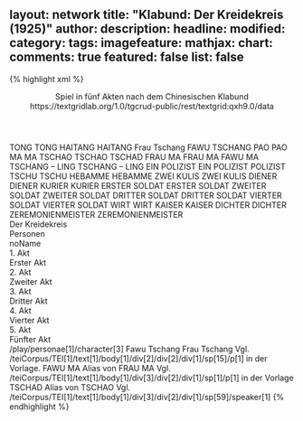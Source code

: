 layout: network
title: "Klabund: Der Kreidekreis (1925)"
author:
description:
headline:
modified:
category:
tags:
imagefeature:
mathjax:
chart:
comments: true
featured: false
list: false
---
{% highlight xml %}
<?xml-model href="https://raw.githubusercontent.com/DLiNa/project/master/rules/lina.rnc"?><?xml-model href="https://raw.githubusercontent.com/DLiNa/project/master/rules/lina.sch"?>
<play xmlns="http://lina.digital">
  <header>
    <title>Der Kreidekreis</title>
    <subtitle>Spiel in fünf Akten nach dem Chinesischen</subtitle>
    <genretitle/>
    <author>Klabund</author>
    <date type="print" when="1925"/>
    <source>https://textgridlab.org/1.0/tgcrud-public/rest/textgrid:qxh9.0/data</source>
  </header>
  <personae>
    <character>
      <name>TONG</name>
      <alias xml:id="tong">
        <name>TONG</name>
      </alias>
    </character>
    <character>
      <name>HAITANG</name>
      <alias xml:id="haitang">
        <name>HAITANG</name>
      </alias>
    </character>
    <character>
      <name>Frau Tschang</name>
      <alias xml:id="fawu_tschang">
        <name>FAWU TSCHANG</name>
      </alias>
    </character>
    <character>
      <name>PAO</name>
      <alias xml:id="pao">
        <name>PAO</name>
      </alias>
    </character>
    <character>
      <name>MA</name>
      <alias xml:id="ma">
        <name>MA</name>
      </alias>
    </character>
    <character>
      <name>TSCHAO</name>
      <alias xml:id="tschao">
        <name>TSCHAO</name>
      </alias>
      <alias xml:id="tschad">
        <name>TSCHAD</name>
      </alias>
    </character>
    <character>
      <name>FRAU MA</name>
      <alias xml:id="frau_ma">
        <name>FRAU MA</name>
      </alias>
      <alias xml:id="fawu_ma">
        <name>FAWU MA</name>
      </alias>
    </character>
    <character>
      <name>TSCHANG – LING</name>
      <alias xml:id="tschang_ling">
        <name>TSCHANG – LING</name>
      </alias>
    </character>
    <character>
      <name>EIN POLIZIST</name>
      <alias xml:id="ein_polizist">
        <name>EIN POLIZIST</name>
      </alias>
      <alias xml:id="polizist">
        <name>POLIZIST</name>
      </alias>
    </character>
    <character>
      <name>TSCHU</name>
      <alias xml:id="tschu">
        <name>TSCHU</name>
      </alias>
    </character>
    <character>
      <name>HEBAMME</name>
      <alias xml:id="hebamme">
        <name>HEBAMME</name>
      </alias>
    </character>
    <character>
      <name>ZWEI KULIS</name>
      <alias xml:id="zwei_kulis">
        <name>ZWEI KULIS</name>
      </alias>
    </character>
    <character>
      <name>DIENER</name>
      <alias xml:id="diener">
        <name>DIENER</name>
      </alias>
    </character>
    <character>
      <name>KURIER</name>
      <alias xml:id="kurier">
        <name>KURIER</name>
      </alias>
    </character>
    <character>
      <name>ERSTER SOLDAT</name>
      <alias xml:id="erster_soldat">
        <name>ERSTER SOLDAT</name>
      </alias>
    </character>
    <character>
      <name>ZWEITER SOLDAT</name>
      <alias xml:id="zweiter_soldat">
        <name>ZWEITER SOLDAT</name>
      </alias>
    </character>
    <character>
      <name>DRITTER SOLDAT</name>
      <alias xml:id="dritter_soldat">
        <name>DRITTER SOLDAT</name>
      </alias>
    </character>
    <character>
      <name>VIERTER SOLDAT</name>
      <alias xml:id="vierter_soldat">
        <name>VIERTER SOLDAT</name>
      </alias>
    </character>
    <character>
      <name>WIRT</name>
      <alias xml:id="wirt">
        <name>WIRT</name>
      </alias>
    </character>
    <character>
      <name>KAISER</name>
      <alias xml:id="kaiser">
        <name>KAISER</name>
      </alias>
    </character>
    <character>
      <name>DICHTER</name>
      <alias xml:id="dichter">
        <name>DICHTER</name>
      </alias>
    </character>
    <character>
      <name>ZEREMONIENMEISTER</name>
      <alias xml:id="zeremonienmeister">
        <name>ZEREMONIENMEISTER</name>
      </alias>
    </character>
  </personae>
  <text>
    <div>
      <head>Der Kreidekreis</head>
    </div>
    <div>
      <head>Personen</head>
      <div>
        <head>noName</head>
      </div>
    </div>
    <div>
      <head>1. Akt</head>
      <div>
        <head>Erster Akt</head>
        <sp who="#tong">
          <amount n="23" unit="speech_acts"/>
          <amount n="1162" unit="words"/>
          <amount n="20" unit="lines"/>
          <amount n="6885" unit="chars"/>
        </sp>
        <sp who="#haitang">
          <amount n="42" unit="speech_acts"/>
          <amount n="1877" unit="words"/>
          <amount n="46" unit="lines"/>
          <amount n="10729" unit="chars"/>
        </sp>
        <sp who="#fawu_tschang">
          <amount n="16" unit="speech_acts"/>
          <amount n="525" unit="words"/>
          <amount n="6" unit="lines"/>
          <amount n="3033" unit="chars"/>
        </sp>
        <sp who="#pao">
          <amount n="28" unit="speech_acts"/>
          <amount n="849" unit="words"/>
          <amount n="27" unit="lines"/>
          <amount n="4889" unit="chars"/>
        </sp>
        <sp who="#ma">
          <amount n="10" unit="speech_acts"/>
          <amount n="557" unit="words"/>
          <amount n="7" unit="lines"/>
          <amount n="3155" unit="chars"/>
        </sp>
      </div>
    </div>
    <div>
      <head>2. Akt</head>
      <div>
        <head>Zweiter Akt</head>
        <sp who="#fawu_ma">
          <amount n="39" unit="speech_acts"/>
          <amount n="1664" unit="words"/>
          <amount n="38" unit="lines"/>
          <amount n="9471" unit="chars"/>
        </sp>
        <sp who="#tschao">
          <amount n="30" unit="speech_acts"/>
          <amount n="544" unit="words"/>
          <amount n="18" unit="lines"/>
          <amount n="3173" unit="chars"/>
        </sp>
        <sp who="#frau_ma">
          <amount n="1" unit="speech_acts"/>
        </sp>
        <sp who="#ma">
          <amount n="26" unit="speech_acts"/>
          <amount n="685" unit="words"/>
          <amount n="38" unit="lines"/>
          <amount n="3772" unit="chars"/>
        </sp>
        <sp who="#tschad">
          <amount n="1" unit="speech_acts"/>
          <amount n="4" unit="words"/>
          <amount n="1" unit="lines"/>
          <amount n="18" unit="chars"/>
        </sp>
        <sp who="#haitang">
          <amount n="34" unit="speech_acts"/>
          <amount n="897" unit="words"/>
          <amount n="17" unit="lines"/>
          <amount n="5125" unit="chars"/>
        </sp>
        <sp who="#tschang_ling">
          <amount n="1" unit="speech_acts"/>
          <amount n="7" unit="words"/>
          <amount n="1" unit="lines"/>
          <amount n="36" unit="chars"/>
        </sp>
        <sp who="#ein_polizist">
          <amount n="1" unit="speech_acts"/>
          <amount n="3" unit="words"/>
          <amount n="1" unit="lines"/>
          <amount n="12" unit="chars"/>
        </sp>
        <sp who="#polizist">
          <amount n="2" unit="speech_acts"/>
          <amount n="12" unit="words"/>
          <amount n="3" unit="lines"/>
          <amount n="74" unit="chars"/>
        </sp>
      </div>
    </div>
    <div>
      <head>3. Akt</head>
      <div>
        <head>Dritter Akt</head>
        <sp who="#tschu">
          <amount n="37" unit="speech_acts"/>
          <amount n="1245" unit="words"/>
          <amount n="26" unit="lines"/>
          <amount n="7644" unit="chars"/>
        </sp>
        <sp who="#tschao">
          <amount n="9" unit="speech_acts"/>
          <amount n="203" unit="words"/>
          <amount n="6" unit="lines"/>
          <amount n="1214" unit="chars"/>
        </sp>
        <sp who="#fawu_ma">
          <amount n="26" unit="speech_acts"/>
          <amount n="571" unit="words"/>
          <amount n="14" unit="lines"/>
          <amount n="3302" unit="chars"/>
        </sp>
        <sp who="#hebamme">
          <amount n="18" unit="speech_acts"/>
          <amount n="441" unit="words"/>
          <amount n="11" unit="lines"/>
          <amount n="2320" unit="chars"/>
        </sp>
        <sp who="#zwei_kulis">
          <amount n="7" unit="speech_acts"/>
          <amount n="296" unit="words"/>
          <amount n="3" unit="lines"/>
          <amount n="1686" unit="chars"/>
        </sp>
        <sp who="#haitang">
          <amount n="23" unit="speech_acts"/>
          <amount n="811" unit="words"/>
          <amount n="35" unit="lines"/>
          <amount n="4591" unit="chars"/>
        </sp>
        <sp who="#diener">
          <amount n="1" unit="speech_acts"/>
          <amount n="19" unit="words"/>
          <amount n="1" unit="lines"/>
          <amount n="100" unit="chars"/>
        </sp>
        <sp who="#kurier">
          <amount n="1" unit="speech_acts"/>
          <amount n="3" unit="words"/>
          <amount n="1" unit="lines"/>
          <amount n="20" unit="chars"/>
        </sp>
      </div>
    </div>
    <div>
      <head>4. Akt</head>
      <div>
        <head>Vierter Akt</head>
        <sp who="#erster_soldat">
          <amount n="18" unit="speech_acts"/>
          <amount n="384" unit="words"/>
          <amount n="11" unit="lines"/>
          <amount n="2202" unit="chars"/>
        </sp>
        <sp who="#haitang">
          <amount n="22" unit="speech_acts"/>
          <amount n="796" unit="words"/>
          <amount n="14" unit="lines"/>
          <amount n="4399" unit="chars"/>
        </sp>
        <sp who="#zweiter_soldat">
          <amount n="9" unit="speech_acts"/>
          <amount n="171" unit="words"/>
          <amount n="5" unit="lines"/>
          <amount n="968" unit="chars"/>
        </sp>
        <sp who="#dritter_soldat">
          <amount n="5" unit="speech_acts"/>
          <amount n="122" unit="words"/>
          <amount n="5" unit="lines"/>
          <amount n="704" unit="chars"/>
        </sp>
        <sp who="#vierter_soldat">
          <amount n="2" unit="speech_acts"/>
          <amount n="486" unit="words"/>
          <amount n="12" unit="lines"/>
          <amount n="2692" unit="chars"/>
        </sp>
        <sp who="#wirt">
          <amount n="4" unit="speech_acts"/>
          <amount n="110" unit="words"/>
          <amount n="10" unit="lines"/>
          <amount n="643" unit="chars"/>
        </sp>
        <sp who="#erster_soldat #zweiter_soldat #dritter_soldat #vierter_soldat">
          <amount n="1" unit="speech_acts"/>
          <amount n="5" unit="words"/>
          <amount n="1" unit="lines"/>
          <amount n="25" unit="chars"/>
        </sp>
      </div>
    </div>
    <div>
      <head>5. Akt</head>
      <div>
        <head>Fünfter Akt</head>
        <sp who="#kaiser">
          <amount n="47" unit="speech_acts"/>
          <amount n="1661" unit="words"/>
          <amount n="121" unit="lines"/>
          <amount n="9407" unit="chars"/>
        </sp>
        <sp who="#dichter">
          <amount n="7" unit="speech_acts"/>
          <amount n="123" unit="words"/>
          <amount n="18" unit="lines"/>
          <amount n="666" unit="chars"/>
        </sp>
        <sp who="#zeremonienmeister">
          <amount n="3" unit="speech_acts"/>
          <amount n="21" unit="words"/>
          <amount n="3" unit="lines"/>
          <amount n="114" unit="chars"/>
        </sp>
        <sp who="#tschao">
          <amount n="9" unit="speech_acts"/>
          <amount n="187" unit="words"/>
          <amount n="4" unit="lines"/>
          <amount n="1106" unit="chars"/>
        </sp>
        <sp who="#fawu_ma">
          <amount n="9" unit="speech_acts"/>
          <amount n="183" unit="words"/>
          <amount n="5" unit="lines"/>
          <amount n="982" unit="chars"/>
        </sp>
        <sp who="#tschu">
          <amount n="11" unit="speech_acts"/>
          <amount n="270" unit="words"/>
          <amount n="8" unit="lines"/>
          <amount n="1502" unit="chars"/>
        </sp>
        <sp who="#haitang">
          <amount n="18" unit="speech_acts"/>
          <amount n="1010" unit="words"/>
          <amount n="60" unit="lines"/>
          <amount n="5531" unit="chars"/>
        </sp>
      </div>
    </div>
  </text>
  <documentation>
    <change n="1" who="dariokampkaspar" type="adjustSpeaker">
      <path>/play/personae[1]/character[3]</path>
      <orig>Fawu Tschang</orig>
      <corr>Frau Tschang</corr>
      <comment>Vgl. /teiCorpus/TEI[1]/text[1]/body[1]/div[2]/div[2]/div[1]/sp[15]/p[1] in der Vorlage.</comment>
    </change>
    <change n="2" who="dariokampkaspar" type="adjustSpeaker">
      <path/>
      <orig>FAWU MA</orig>
      <corr>Alias von FRAU MA</corr>
      <comment>Vgl. /teiCorpus/TEI[1]/text[1]/body[1]/div[3]/div[2]/div[1]/sp[1]/p[1] in der Vorlage</comment>
    </change>
    <change n="3" who="dariokampkaspar" type="adjustSpeaker">
      <path/>
      <orig>TSCHAD</orig>
      <corr>Alias von TSCHAO</corr>
      <comment>Vgl. /teiCorpus/TEI[1]/text[1]/body[1]/div[3]/div[2]/div[1]/sp[59]/speaker[1]</comment>
    </change>
  </documentation>
</play>
{% endhighlight %}